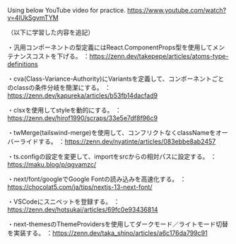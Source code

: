 Using below YouTube video for practice.
https://www.youtube.com/watch?v=4lUkSgvmTYM



（以下に学習した内容を追記）


・汎用コンポーネントの型定義にはReact.ComponentProps型を使用してメンテナンスコストを下げる。
：https://zenn.dev/takepepe/articles/atoms-type-definitions


・cva(Class-Variance-Authority)にVariantsを定義して、コンポーネントごとのclassの条件分岐を簡潔にする。
：https://zenn.dev/kapureka/articles/b53fb14dacfad9


・clsxを使用してstyleを動的にする。
：https://zenn.dev/hirof1990/scraps/33e5e7df8f96c9


・twMerge(tailswind-merge)を使用して、コンフリクトなくclassNameをオーバーライドする。
：https://zenn.dev/nyatinte/articles/083ebbe8ab2457


・ts.configの設定を変更して、importをsrcからの相対パスに設定する。
：https://maku.blog/p/qgvamzc/


・next/font/googleでGoogle Fontの読み込みを高速化する。
：https://chocolat5.com/ja/tips/nextjs-13-next-font/


・VSCodeにスニペットを登録する。
：https://zenn.dev/hotsukai/articles/69fc0e93436814


・next-themesのThemeProvidersを使用してダークモード／ライトモード切替を実装する。
：https://zenn.dev/taka_shino/articles/a6c176da799c91
